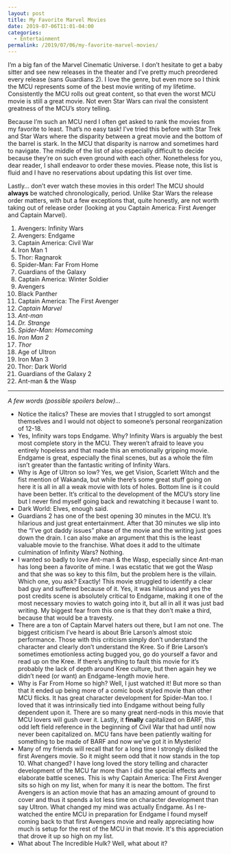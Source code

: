 ```yaml
---
layout: post
title: My Favorite Marvel Movies
date: 2019-07-06T11:01-04:00
categories:
  - Entertainment
permalink: /2019/07/06/my-favorite-marvel-movies/
---
```


I’m a big fan of the Marvel Cinematic Universe. I don’t hesitate to get a baby sitter and see new releases in the theater and I’ve pretty much preordered every release (sans Guardians 2). I love the genre, but even more so I think the MCU represents some of the best movie writing of my lifetime. Consistently the MCU rolls out great content, so that even the worst MCU movie is still a great movie. Not even Star Wars can rival the consistent greatness of the MCU’s story telling.

<!-- excerpt -->

Because I’m such an MCU nerd I often get asked to rank the movies from my favorite to least. That’s no easy task! I’ve tried this before with Star Trek and Star Wars where the disparity between a great movie and the bottom of the barrel is stark. In the MCU that disparity is narrow and sometimes hard to navigate.  The middle of the list of also especially difficult to decide because they’re on such even ground with each other. Nonetheless for you, dear reader, I shall endeavor to order these movies. Please note, this list is fluid and I have no reservations about updating this list over time.

Lastly… don’t ever watch these movies in this order! The MCU should **always** be watched chronologically, period. Unlike Star Wars the release order matters, with but a few exceptions that, quite honestly, are not worth taking out of release order (looking at you Captain America: First Avenger and Captain Marvel).

1. Avengers: Infinity Wars
2. Avengers: Endgame
3. Captain America: Civil War
4. Iron Man 1
5. Thor: Ragnarok
6. Spider-Man: Far From Home
7. Guardians of the Galaxy
8. Captain America: Winter Soldier
9. Avengers
10. Black Panther
11. Captain America: The First Avenger
12. *Captain Marvel*
13. *Ant-man*
14. *Dr. Strange*
15. *Spider-Man: Homecoming*
16. *Iron Man 2*
17. *Thor*
18. Age of Ultron
19. Iron Man 3
20. Thor: Dark World
21. Guardians of the Galaxy 2
22. Ant-man & the Wasp

----

*A few words (possible spoilers below)...*
- Notice the italics? These are movies that I struggled to sort amongst themselves and I would not object to someone’s personal reorganization of 12-18.
- Yes, Infinity wars tops Endgame. Why? Infinity Wars is arguably the best most complete story in the MCU. They weren’t afraid to leave you entirely hopeless and that made this an emotionally gripping movie. Endgame is great, especially the final scenes, but as a whole the film isn’t greater than the fantastic writing of Infinity Wars.
- Why is Age of Ultron so low? Yes, we get Vision, Scarlett Witch and the fist mention of Wakanda, but while there’s some great stuff going on here it is all in all a weak movie with lots of holes. Bottom line is it could have been better. It’s critical to the development of the MCU’s story line but I never find myself going back and rewatching it because I want to.
- Dark World: Elves, enough said.
- Guardians 2 has one of the best opening 30 minutes in the MCU. It’s hilarious and just great entertainment. After that 30 minutes we slip into the “I’ve got daddy issues” phase of the movie and the writing just goes down the drain. I can also make an argument that this is the least valuable movie to the franchise. What does it add to the ultimate culmination of Infinity Wars? Nothing.
- I wanted so badly to love Ant-man & the Wasp, especially since Ant-man has long been a favorite of mine. I was ecstatic that we got the Wasp and that she was so key to this film, but the problem here is the villain. Which one, you ask? Exactly! This movie struggled to identify a clear bad guy and suffered because of it. Yes, it was hilarious and yes the post credits scene is absolutely critical to Endgame, making it one of the most necessary movies to watch going into it, but all in all it was just bad writing. My biggest fear from this one is that they don’t make a third, because that would be a travesty.
- There are a ton of Captain Marvel haters out there, but I am not one. The biggest criticism I’ve heard is about Brie Larson’s almost stoic performance. Those with this criticism simply don’t understand the character and clearly don’t understand the Kree. So if Brie Larson’s sometimes emotionless acting bugged you, go do yourself a favor and read up on the Kree. If there’s anything to fault this movie for it’s probably the lack of depth around Kree culture, but then again hey we didn’t need (or want) an Endgame-length movie here.
- Why is Far From Home so high? Well, I just watched it! But more so than that it ended up being more of a comic book styled movie than other MCU flicks. It has great character development for Spider-Man too. I loved that it was intrinsically tied into Endgame without being fully dependent upon it. There are so many great nerd-nods in this movie that MCU lovers will gush over it. Lastly, it **finally** capitalized on BARF, this odd left field reference in the beginning of Civil War that had until now never been capitalized on. MCU fans have been patiently waiting for something to be made of BARF and now we’ve got it in Mysterio!
- Many of my friends will recall that for a long time I strongly disliked the first Avengers movie. So it might seem odd that it now stands in the top 10. What changed? I have long loved the story telling and character development of the MCU far more than I did the special effects and elaborate battle scenes. This is why Captain America: The First Avenger sits so high on my list, when for many it is near the bottom. The first Avengers is an action movie that has an amazing amount of ground to cover and thus it spends a lot less time on character development than say Ultron. What changed my mind was actually Endgame. As I re-watched the entire MCU in preparation for Endgame I found myself coming back to that first Avengers movie and really appreciating how much is setup for the rest of the MCU in that movie. It's this appreciation that drove it up so high on my list.
- What about The Incredible Hulk? Well, what about it?
